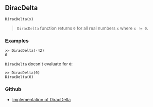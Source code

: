 ## DiracDelta

```
DiracDelta(x)
```

> `DiracDelta` function returns `0` for all real numbers `x` where `x != 0`.
 

### Examples
```
>> DiracDelta(-42)
0
```

`DiracDelta` doesn't evaluate for `0`:

```
>> DiracDelta(0)
DiracDelta(0)
```

### Github

* [Implementation of DiracDelta](https://github.com/axkr/symja_android_library/blob/master/symja_android_library/matheclipse-core/src/main/java/org/matheclipse/core/builtin/NumberTheory.java#L1300) 
